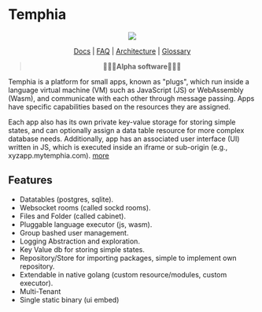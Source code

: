 # Temphia

<div align="center">
    <img src="contrib/temphia.svg" >
    
[Docs](./docs/readme.md) |
[FAQ](./docs/faq.md) |
[Architecture](./docs/arch.md) |
[Glossary](./docs/glossary.md) 

> **🚨🚨🚨Alpha software🚨🚨🚨**
</div>

Temphia is a platform for small apps, known as "plugs", which run inside a language virtual machine (VM) such as JavaScript (JS) or WebAssembly (Wasm), and communicate with each other through message passing. Apps have specific capabilities based on the resources they are assigned.

Each app also has its own private key-value storage for storing simple states, and can optionally assign a data table resource for more complex database needs. 
Additionally, app has an associated user interface (UI) written in JS, which is executed inside an iframe or sub-origin (e.g., xyzapp.mytemphia.com). [more](./docs/readme.md)


## Features
- Datatables (postgres, sqlite).
- Websocket rooms (called sockd rooms).
- Files and Folder (called cabinet).
- Pluggable language executor (js, wasm).
- Group bashed user management.
- Logging Abstraction and exploration.
- Key Value db for storing simple states.
- Repository/Store for importing packages, simple to implement own repository.
- Extendable in native golang (custom resource/modules, custom executor).
- Multi-Tenant
- Single static binary (ui embed)